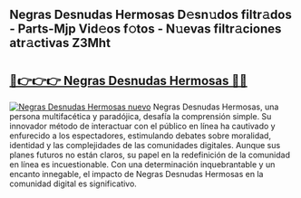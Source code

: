 ## Negras Desnudas Hermosas D𝚎sn𝚞dos filtr𝚊dos - Parts-Mjp Vid𝚎os f𝚘tos - N𝚞evas filtr𝚊ciones atr𝚊ctivas Z3Mht

# <h2><a href="http://mb1lv5.tromn.icu/?c=Negras+Desnudas+Hermosas">🔗👉👉👉 Negras Desnudas Hermosas 🔗🔗</a></h2>

[![Negras Desnudas Hermosas nuevo](https://i.imgur.com/pEAQMta.gif)](http://mb1lv5.tromn.icu/?c=Negras+Desnudas+Hermosas)
Negras Desnudas Hermosas, una persona multifacética y paradójica, desafía la comprensión simple. Su innovador método de interactuar con el público en línea ha cautivado y enfurecido a los espectadores, estimulando debates sobre moralidad, identidad y las complejidades de las comunidades digitales. Aunque sus planes futuros no están claros, su papel en la redefinición de la comunidad en línea es incuestionable. Con una determinación inquebrantable y un encanto innegable, el impacto de Negras Desnudas Hermosas en la comunidad digital es significativo.
